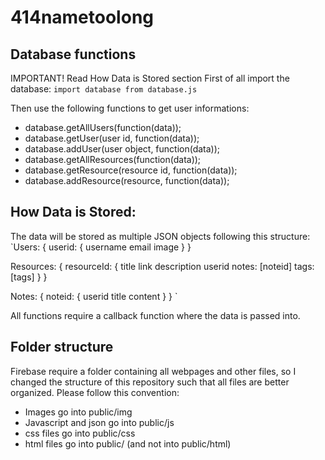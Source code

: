 # 414nametoolong

## Database functions
IMPORTANT! Read How Data is Stored section
First of all import the database:
`import database from database.js`

Then use the following functions to get user informations:
- database.getAllUsers(function(data));
- database.getUser(user id, function(data));
- database.addUser(user object, function(data));
- database.getAllResources(function(data));
- database.getResource(resource id, function(data));
- database.addResource(resource, function(data));

## How Data is Stored:
The data will be stored as multiple JSON objects following this structure:
`Users: {
    userid: {
        username
        email
        image
    }
}

Resources: {
    resourceId: {
        title
        link
        description
        userid
        notes: [noteid]
        tags: [tags]
    }
}

Notes: {
    noteid: {
        userid
        title
        content
    }
}
`

All functions require a callback function where the data is passed into.

## Folder structure
Firebase require a folder containing all webpages and other files, so I changed the structure of this repository such that all files are better organized. Please follow this convention:
- Images go into public/img
- Javascript and json go into public/js
- css files go into public/css
- html files go into public/ (and not into public/html)
